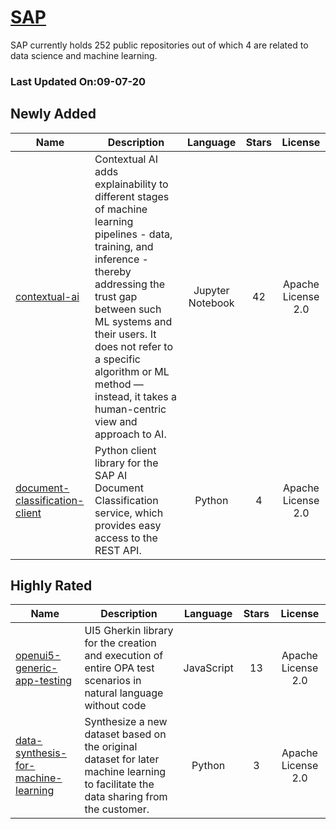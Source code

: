 # [SAP](https://github.com/sap)

SAP currently holds 252 public repositories out of which 4 are related to data science and machine learning.

 ### Last Updated On:09-07-20

## Newly Added

| Name | Description | Language | Stars | License |
| ---- | ----------- | :--------: | :-----: | :-------: |
| [contextual-ai](https://github.com/SAP/contextual-ai) | Contextual AI adds explainability to different stages of machine learning pipelines - data, training, and inference - thereby addressing the trust gap between such ML systems and their users.  It does not refer to a specific algorithm or ML method — instead, it takes a human-centric view and approach to AI. | Jupyter Notebook | 42 | Apache License 2.0 |
| [document-classification-client](https://github.com/SAP/document-classification-client) | Python client library for the SAP AI Document Classification service, which provides easy access to the REST API.  | Python | 4 | Apache License 2.0 |

## Highly Rated

| Name | Description | Language | Stars | License |
| ---- | ----------- | :--------: | :-----: | :-------: |
 | [openui5-generic-app-testing](https://github.com/SAP/openui5-generic-app-testing) | UI5 Gherkin library for the creation and execution of entire OPA test scenarios in natural language without code | JavaScript | 13 | Apache License 2.0 |
| [data-synthesis-for-machine-learning](https://github.com/SAP/data-synthesis-for-machine-learning) | Synthesize a new dataset based on the original dataset for later machine learning to facilitate the data sharing from the customer. | Python | 3 | Apache License 2.0 |
